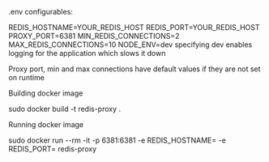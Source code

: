 .env configurables:

REDIS_HOSTNAME=YOUR_REDIS_HOST
REDIS_PORT=YOUR_REDIS_HOST
PROXY_PORT=6381
MIN_REDIS_CONNECTIONS=2
MAX_REDIS_CONNECTIONS=10
NODE_ENV=dev specifying dev enables logging for the application which slows it down

Proxy port, min and max connections have default values if they are not set on runtime

Building docker image

sudo docker build -t redis-proxy .

Running docker image

sudo docker run --rm -it -p 6381:6381 -e REDIS_HOSTNAME= -e REDIS_PORT= redis-proxy
